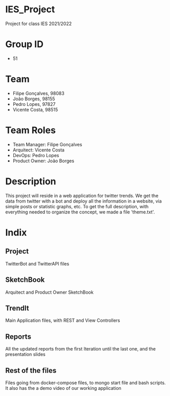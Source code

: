# IES_Project
Project for class IES 2021/2022

# Group ID
- 51

# Team
- Filipe Gonçalves, 98083
- João Borges, 98155
- Pedro Lopes, 97827
- Vicente Costa, 98515

# Team Roles
- Team Manager: Filipe Gonçalves
- Arquitect: Vicente Costa
- DevOps: Pedro Lopes
- Product Owner: João Borges

# Description
This project will reside in a web application for twitter trends. We get the data from twitter with a bot and deploy all the information in a website, via simple posts or statistic graphs, etc.
To get the full description, with everything needed to organize the concept, we made a file 'theme.txt'. 

# Indix
## Project
TwitterBot and TwitterAPI files

## SketchBook
Arquitect and Product Owner SketchBook

## TrendIt
Main Application files, with REST and View Controllers

## Reports
All the updated reports from the first Iteration until the last one, and the presentation slides

## Rest of the files
Files going from docker-compose files, to mongo start file and bash scripts.
It also has the a demo video of our working application
